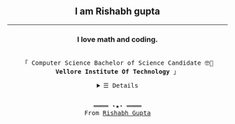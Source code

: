 <h2 align="Center"><b>I am Rishabh gupta</b></h3><hr>
<h3 align="Center">I love math and coding.</h3>
<p align="center"><br>
  <samp>
    「 Computer Science Bachelor of Science Candidate 🤓🧐 <b>Vellore Institute Of Technology</b> 」<br>
  </samp>
</p>

<details align="center">
   <summary> <samp>&#9776; Details</samp></summary>
   <p align="center">
     <br>
      <a href="https://github.com/RISHABH-GUPTA-RG?tab=repositories" target="_blank"><img alt="Code" src="https://img.shields.io/badge/-code-000000?style=flat-square&logo=Plex&logoColor=white"></a>
      <img alt="Python" src="https://img.shields.io/badge/-Python-3572A5?style=flat-square&logo=Python&logoColor=white">
      <img alt="C" src="https://img.shields.io/badge/-C_Language-2e84e5?style=flat-square&logo=C&logoColor=white">
      <img alt="C++" src="https://img.shields.io/badge/-C%2B%2B-f34b7d?style=flat-square&logo=C%2B%2B&logoColor=white">
      <img alt="Java" src="https://img.shields.io/badge/-Java-b07219?style=flat-square&logo=Java&logoColor=white">
      <img alt="HTML" src="https://img.shields.io/badge/-HTML-E34F26?style=flat-square&logo=HTML5&logoColor=white">
  <br>

![Top Langs](https://github-readme-stats.vercel.app/api/top-langs/?username=RISHABH-GUPTA-RG)<br>
![Rishabh's github stats](https://github-readme-stats.vercel.app/api?username=RISHABH-GUPTA-RG&count_private=true&show_icons=true&theme=radical&hide_rank=false)

  </samp>
  </p>
</details>
<br>

<samp>
  <p align="center">
    ════ ⋆★⋆ ════<br>
    From <a href="https://github.com/RISHABH-GUPTA-RG/RISHABH-GUPTA-RG">Rishabh Gupta</a>
  </p>
</samp>
<!--
https://github.com/kautukkundan/Awesome-Profile-README-templates
https://github.com/anuraghazra/github-readme-stats
--!>
